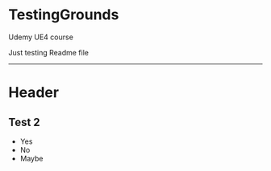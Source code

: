 # TestingGrounds
Udemy UE4 course

Just testing Readme file

---

# Header

## Test 2

* Yes
* No 
* Maybe
